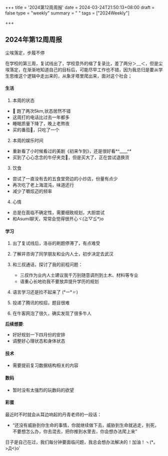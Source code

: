 +++
title = '2024第12周周报'
date = 2024-03-24T21:50:13+08:00
draft = false
type = "weekly"
summary = " "
tags = ["2024Weekly"]

+++
## 2024年第12周周报

尘埃落定，步履不停

在学校的第三周，复试线出了，学校意外的缩了复录比，差了两分＞﹏＜，但是尘埃落定，在渐渐地知道自己的目标后，可能尽早工作也不错，因为我总归是要从学生思维这个逻辑中走出来的，从象牙塔里爬出来，面对这个社会；
#### 生活
1. 本周的状态
- 🏃‍ 跑了两次5km,状态居然不错
- 这周打的电话比过去一年都多
- 睡眠质量下降了，晚上老熬夜
- 买的番茄🍅，只吃了一个
2. 本周的娱乐时间
- 重新看了小时候看过的美剧《初来乍到》，还是很好看*^____^*
- 买到了心心念念的牛仔夹克🥼，但是买大了，正在尝试退换货
3. 饮食
- 尝试了一直没有去的五食堂旁边的小炒店，份量有点少
- 再次吃了老上海混沌，味道还行
- 减少了嚼炫迈的频率
4. 心情
- 总是在面临不确定性，需要细致规划，大胆尝试
- 和Asumi聊天，常常会觉得很开心ヾ(≧▽≦*)o
#### 学习
1. 出了复试线后，洛谷的刷题停滞了，有点难受
2. 了解并咨询了同学朋友和业内人士，初步决定去武汉
3. 和三叔通话，探讨了我的前程问题：
   - 三叔作为业内人士建议我千万别随意调剂到土木、材料等专业
   - 语重心长地劝我不要放弃提升学历的规划

1. 语言学习还是捡不起来了 (°ー°〃)

2. 投递了腾讯的校招，题目很难

3. 在牛客网泡了很久，确实发现了很多牛人

  **后续想要**:
-    好好规划一下四月份的安排
-    调整好心理状态和身体状态
#### 技术
- 需要提前复习数据结构相关的内容
#### 数码
- 暂时没有太强烈的玩数码的欲望


#### 彩蛋
最近时不时就会从耳边响起的丹青老师的一段话：

- “还没有威胁到你生命的事情，你就继续做下去，威胁到生命就逃走，别死，不要想怎么办，你去混去，把你推到水里去，你会想办法爬上来”

日子是自己在过，我们每分钟要面临问题，我总会想办法解决的！加油！ヽ(*。>Д<)o゜